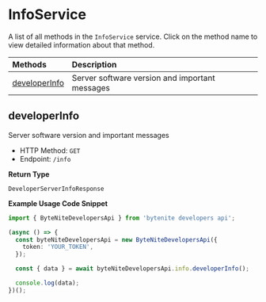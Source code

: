 # InfoService

A list of all methods in the `InfoService` service. Click on the method name to view detailed information about that method.

| Methods                         | Description                                    |
| :------------------------------ | :--------------------------------------------- |
| [developerInfo](#developerinfo) | Server software version and important messages |

## developerInfo

Server software version and important messages

- HTTP Method: `GET`
- Endpoint: `/info`

**Return Type**

`DeveloperServerInfoResponse`

**Example Usage Code Snippet**

```typescript
import { ByteNiteDevelopersApi } from 'bytenite developers api';

(async () => {
  const byteNiteDevelopersApi = new ByteNiteDevelopersApi({
    token: 'YOUR_TOKEN',
  });

  const { data } = await byteNiteDevelopersApi.info.developerInfo();

  console.log(data);
})();
```

<!-- This file was generated by liblab | https://liblab.com/ -->
